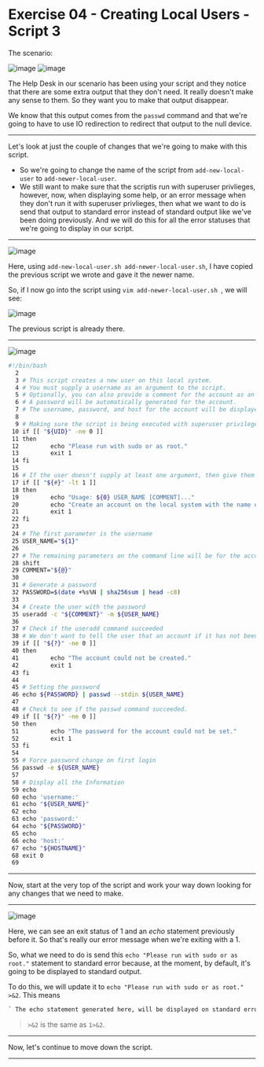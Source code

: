  # Exercise 04 - Creating Local Users - Script 3
 
 The scenario:
 
![image](https://user-images.githubusercontent.com/107522496/213671512-c6a11bf3-0b8e-4619-a262-874f943f6223.png)
![image](https://user-images.githubusercontent.com/107522496/213671551-2686033a-4d21-4dac-833f-676aef852275.png)

The Help Desk in our scenario has been using your script and they notice that there are some extra output that they don't need. It really doesn't make any sense to them. So they want you to make that output disappear.

We know that this output comes from the `passwd` command and that we're going to have to use IO redirection to redirect that output to the null device.

---

Let's look at just the couple of changes that we're going to make with this script.

* So we're going to change the name of the script from `add-new-local-user` to `add-newer-local-user`.
* We still want to make sure that the scriptis run with superuser privlieges, however, now, when displaying some help, or an error message when they don't run it with superuser privlieges, then what we want to do is send that output to standard error instead of standard output like we've been doing previously. And we will do this for all the error statuses that we're going to display in our script.

---

![image](https://user-images.githubusercontent.com/107522496/213677240-2b923e3b-9095-4877-bb79-877692494855.png)

Here, using `add-new-local-user.sh add-newer-local-user.sh`, I have copied the previous script we wrote and gave it the newer name. 

So, if I now go into the script using `vim add-newer-local-user.sh `, we will see: 

![image](https://user-images.githubusercontent.com/107522496/213677591-0d113668-593f-4bec-9599-e1df8031eac3.png)

The previous script is already there. 

--- 

![image](https://user-images.githubusercontent.com/107522496/213679015-29fb25d2-5377-429d-a0cf-688d38baa1b5.png)


```bash
#!/bin/bash
  2 
  3 # This script creates a new user on this local system.
  4 # You must supply a username as an argument to the script.
  5 # Optionally, you can also provide a comment for the account as an argument.
  6 # A password will be automatically generated for the account.
  7 # The username, password, and host for the account will be displayed. 
  8 
  9 # Making sure the script is being executed with superuser privileges.
 10 if [[ "${UID}" -ne 0 ]]
 11 then
 12         echo "Please run with sudo or as root."
 13         exit 1
 14 fi
 15 
 16 # If the user doesn't supply at least one argument, then give them help
 17 if [[ "${#}" -lt 1 ]]
 18 then
 19         echo "Usage: ${0} USER_NAME [COMMENT]..."
 20         echo "Create an account on the local system with the name of USER_NAME and a comments field of COMMENT." 
 21         exit 1
 22 fi
 23 
 24 # The first parameter is the username 
 25 USER_NAME="${1}"
 26 
 27 # The remaining parameters on the command line will be for the account comments.
 28 shift
 29 COMMENT="${@}"
 30 
 31 # Generate a password
 32 PASSWORD=$(date +%s%N | sha256sum | head -c8)
 33 
 34 # Create the user with the password
 35 useradd -c "${COMMENT}" -m ${USER_NAME}
 36 
 37 # Check if the useradd command succeeded
 38 # We don't want to tell the user that an account if it has not been created
 39 if [[ "${?}" -ne 0 ]]
 40 then
 41         echo "The account could not be created."
 42         exit 1
 43 fi
 44 
 45 # Setting the password
 46 echo ${PASSWORD} | passwd --stdin ${USER_NAME}
 47 
 48 # Check to see if the passwd command succeeded.
 49 if [[ "${?}" -ne 0 ]]
 50 then
 51         echo "The password for the account could not be set."
 52         exit 1
 53 fi
 54 
 55 # Force password change on first login
 56 passwd -e ${USER_NAME}
 57 
 58 # Display all the Information 
 59 echo
 60 echo 'username:'
 61 echo "${USER_NAME}"
 62 echo
 63 echo 'password:'
 64 echo "${PASSWORD}"
 65 echo
 66 echo 'host:'
 67 echo "${HOSTNAME}"
 68 exit 0
 69 
```

---

Now, start at the very top of the script and work your way down looking for any changes that we need to make.

---

![image](https://user-images.githubusercontent.com/107522496/213679520-744a1e0f-144a-44ba-9245-e313d57eefe1.png)

Here, we can see an exit status of 1 and an _echo_ statement previously before it. So that's really our error message when we're exiting with a 1.

So, what we need to do is send this `echo "Please run with sudo or as root."` statement to standard error because, at the moment, by default, it's going to be displayed to standard output.

To do this, we will update it to `echo "Please run with sudo or as root." >&2`. This means 

```diff
` The echo statement generated here, will be displayed on standard error.
```

> `>&2` is the same as `1>&2`.   

---

Now, let's continue to move down the script.

---

   















